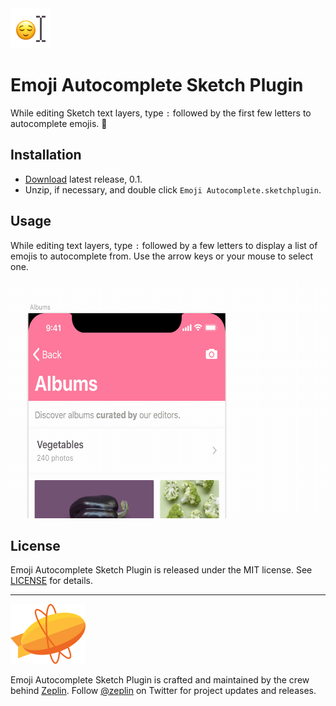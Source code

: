 <img src="img/iconTransparent.png" width="64px" height="64px">

# Emoji Autocomplete Sketch Plugin
While editing Sketch text layers, type `:` followed by the first few letters to autocomplete emojis. 🍒

## Installation
- [Download](https://github.com/zeplin/emoji-autocomplete-sketch-plugin/releases/download/v0.1/Emoji.Autocomplete.sketchplugin.zip) latest release, 0.1.
- Unzip, if necessary, and double click `Emoji Autocomplete.sketchplugin`.

## Usage
While editing text layers, type `:` followed by a few letters to display a list of emojis to autocomplete from. Use the arrow keys or your mouse to select one.

<img src="img/demo.gif" width="600px" height="380px">

## License

Emoji Autocomplete Sketch Plugin is released under the MIT license. See [LICENSE](LICENSE) for details.

---

<a href="https://zeplin.io"><img src="img/logo.svg" alt="Zeplin Logo" /></a>

Emoji Autocomplete Sketch Plugin is crafted and maintained by the crew behind [Zeplin](https://zeplin.io). Follow [@zeplin](https://twitter.com/zeplin) on Twitter for project updates and releases.
